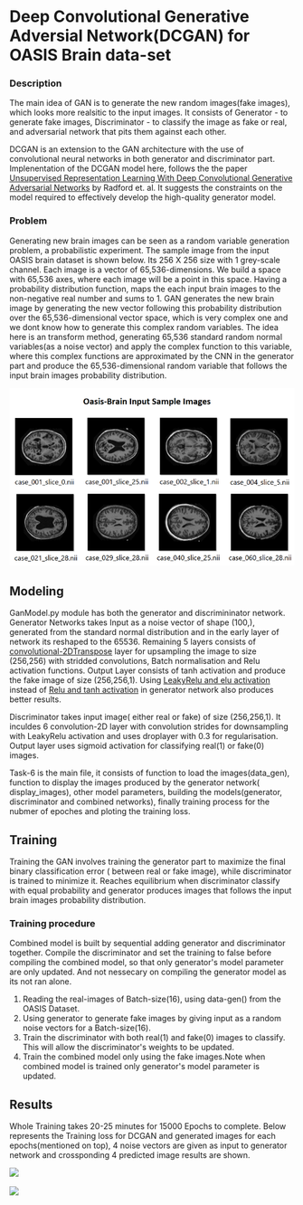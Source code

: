 # Deep Convolutional Generative Adversial Network(DCGAN) for OASIS Brain data-set

### Description

The main idea of GAN is to generate the new random images(fake images), which looks more realsitic to the input images. It consists of Generator - to generate fake images, Discriminator - to classify the image as fake or real, and adversarial network that pits them against each other. 

DCGAN is an extension to the GAN architecture with the use of convolutional neural networks in both generator and discriminator part. Implenentation of the DCGAN model here, follows the the paper [Unsupervised Representation Learning With Deep Convolutional Generative Adversarial Networks](https://arxiv.org/pdf/1511.06434.pdf) by Radford et. al. It suggests the constraints on the model required to effectively develop the high-quality generator model.

### Problem

Generating new brain images can be seen as a random variable generation problem, a probabilistic experiment. The sample image from the input OASIS brain dataset is shown below. Its 256 X 256 size with 1 grey-scale channel. Each image is a vector of 65,536-dimensions. We build a space with 65,536 axes, where each image will be a point in this space. Having a probability distribution function, maps the each input brain images to the non-negative real number and sums to 1. GAN generates the new brain image by generating the new vector following this probability distribution over the 65,536-dimensional vector space, which is very complex one and we dont know how to generate this complex random variables. The idea here is an transform method, generating 65,536 standard random normal variables(as a noise vector) and apply the complex function to this variable, where this complex functions are approximated by the CNN in the generator part and produce the 65,536-dimensional random variable that follows the input brain images probability distribution.


![](https://github.com/Pragatheeswari/epic1/blob/master/input_samples.png)

## Modeling

GanModel.py module has both the generator and discrimininator network. Generator Networks takes Input as a noise vector of shape (100,), generated from the standard normal distribution and in the early layer of network its reshaped to the 65536. Remaining 5 layers consists of [convolutional-2DTranspose](https://naokishibuya.medium.com/up-sampling-with-transposed-convolution-9ae4f2df52d0) layer for upsampling the image to size (256,256) with stridded convolutions, Batch normalisation and Relu activation functions. Output Layer consists of tanh activation and produce the fake image of size (256,256,1). Using [LeakyRelu and elu activation](https://medium.com/@danqing/a-practical-guide-to-relu-b83ca804f1f7#:~:text=Leaky%20ReLU%20has%20a%20small,values%2C%20instead%20of%20altogether%20zero.&text=Parametric%20ReLU%20(PReLU)%20is%20a,%3D%20ax%20when%20x%20%3C%200) instead of [Relu and tanh activation](https://medium.com/the-theory-of-everything/understanding-activation-functions-in-neural-networks-9491262884e0) in generator network also produces better results.

Discriminator takes input image( either real or fake) of size (256,256,1). It inculdes 6 convolution-2D layer with convolution strides for downsampling with LeakyRelu activation and uses droplayer with 0.3 for regularisation. Output layer uses sigmoid activation for classifying real(1) or fake(0) images.

Task-6 is the main file, it consists of function to load the images(data_gen), function to display the images produced by the generator network( display_images), other model parameters, building the models(generator, discriminator and combined networks), finally training process for the nubmer of epoches and ploting the training loss.

## Training

Training the GAN involves training the generator part to maximize the final binary classification error ( between real or fake image), while discriminator is trained to minimize it. Reaches equilibrium when discriminator classify with equal probability and generator produces images that follows the input brain images probability distribution.

### Training procedure
Combined model is built by sequential adding generator and discriminator together. Compile the discriminator and set the training to false before compiling the combined model, so that only generator's model parameter are only updated. And not nessecary on compiling the generator model as its not ran alone. 
1. Reading the real-images of Batch-size(16), using data-gen() from the OASIS Dataset.
1. Using generator to generate fake images by giving input as a random noise vectors for a Batch-size(16).
1. Train the discriminator with both real(1) and fake(0) images to classify. This will allow the discriminator's weights to be updated.
1. Train the combined model only using the fake images.Note when combined model is trained only generator's model parameter is updated.

## Results

Whole Training takes 20-25 minutes for 15000 Epochs to complete. Below represents the Training loss for DCGAN and generated images for each epochs(mentioned on top), 4 noise vectors are given as input to generator network and crossponding 4 predicted image results are shown.

![](https://github.com/Pragatheeswari-dev/PatternFlow/blob/topic-recognition/recognition/s45975789/task-4/Training_loss_plot.jpg)

![](https://github.com/Pragatheeswari-dev/PatternFlow/blob/topic-recognition/recognition/s45975789/task-4/DCGAN_generator_images.jpg)
